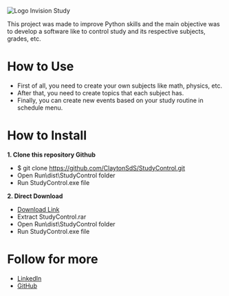 ![Logo Invision Study](https://user-images.githubusercontent.com/95229093/205111573-e5a97008-e1ec-4728-9c89-01574ce3fa07.png)


This project was made to improve Python skills and the main objective was to develop a software like to control study and its respective subjects, grades, etc.


# How to Use
* First of all, you need to create your own subjects like math, physics, etc.
* After that, you need to create topics that each subject has.
* Finally, you can create new events based on your study routine in schedule menu.
# How to Install
**1. Clone this repository Github**
   - $ git clone https://github.com/ClaytonSdS/StudyControl.git
   - Open Run\dist\StudyControl folder
   - Run StudyControl.exe file
  
**2. Direct Download**
   - [Download Link](https://drive.google.com/file/d/16cqaYVU99z_NwNboxGCkVVWP5Tch2Ilu/view?usp=share_link)
   - Extract StudyControl.rar
   - Open Run\dist\StudyControl folder
   - Run StudyControl.exe file
# Follow for more
- [LinkedIn](https://www.linkedin.com/in/clayton-santos-579682205/)
- [GitHub](https://github.com/ClaytonSdS)

